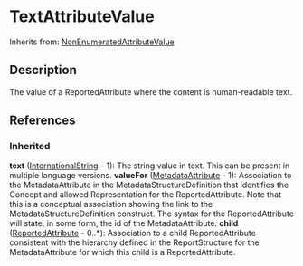 
# TextAttributeValue

Inherits from: [NonEnumeratedAttributeValue](NonEnumeratedAttributeValue.md)



## Description

The value of a ReportedAttribute where the content is human-readable text.




## References

### Inherited

**text** ([InternationalString](../Base/InternationalString.md) - 1): The string value in text. This can be present in multiple language versions.
**valueFor** ([MetadataAttribute](MetadataAttribute.md) - 1): Association to the MetadataAttribute in the MetadataStructureDefinition that identifies the Concept and allowed Representation for the ReportedAttribute. Note that this is a conceptual association showing the link to the MetadataStructureDefinition construct. The syntax for the ReportedAttribute will state, in some form, the id of the MetadataAttribute.
**child** ([ReportedAttribute](ReportedAttribute.md) - 0..*): Association to a child ReportedAttribute consistent with the hierarchy defined in the ReportStructure for the MetadataAttribute for which this child is a ReportedAttribute.



